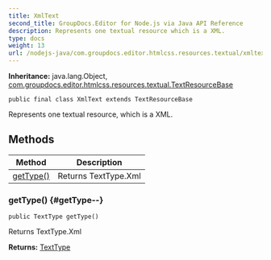 ```yaml
---
title: XmlText
second_title: GroupDocs.Editor for Node.js via Java API Reference
description: Represents one textual resource which is a XML.
type: docs
weight: 13
url: /nodejs-java/com.groupdocs.editor.htmlcss.resources.textual/xmltext/
---
```

**Inheritance:**
java.lang.Object, [com.groupdocs.editor.htmlcss.resources.textual.TextResourceBase](../../com.groupdocs.editor.htmlcss.resources.textual/textresourcebase)
```
public final class XmlText extends TextResourceBase
```

Represents one textual resource, which is a XML.
## Methods

| Method | Description |
| --- | --- |
| [getType()](#getType--) | Returns TextType.Xml |
### getType() {#getType--}
```
public TextType getType()
```


Returns TextType.Xml

**Returns:**
[TextType](../../com.groupdocs.editor.htmlcss.resources.textual/texttype)
